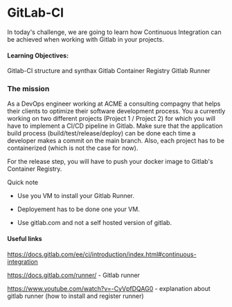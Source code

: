 # GitLab-CI

In today's challenge, we are going to learn how Continuous Integration can be achieved when working with Gitlab in your projects.

#### Learning Objectives:

Gitlab-CI structure and synthax
Gitlab Container Registry
Gitlab Runner

### The mission
As a DevOps engineer working at ACME a consulting compagny that helps their clients to optimize their software development process. You a currently working on two different projects (Project 1 / Project 2) for which you will have to implement a CI/CD pipeline in Gitlab. Make sure that the application build process (build/test/release/deploy) can be done each time a developer makes a commit on the main branch. Also, each project has to be containerized (which is not the case for now).

For the release step, you will have to push your docker image to Gitlab's Container Registry.

Quick note
- Use you VM to install your Gitlab Runner.

- Deployement has to be done one your VM.

- Use gitlab.com and not a self hosted version of gitlab.

#### Useful links
https://docs.gitlab.com/ee/ci/introduction/index.html#continuous-integration 

https://docs.gitlab.com/runner/ - Gitlab runner

https://www.youtube.com/watch?v=-CyVpfDQAG0 - explanation about gitlab runner (how to install and register runner)
